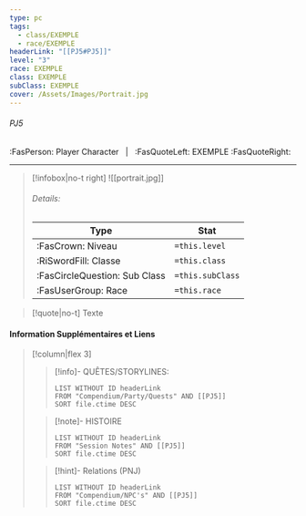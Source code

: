 ```yaml
---
type: pc
tags:
  - class/EXEMPLE
  - race/EXEMPLE
headerLink: "[[PJ5#PJ5]]"
level: "3"
race: EXEMPLE
class: EXEMPLE
subClass: EXEMPLE
cover: /Assets/Images/Portrait.jpg
---
```


###### PJ5
:FasPerson: Player Character &nbsp; | &nbsp; :FasQuoteLeft: EXEMPLE :FasQuoteRight:
___
> [!infobox|no-t right]
> ![[portrait.jpg]]
> ###### Details:
> | Type | Stat |
> | ---- | ---- |
> | :FasCrown: Niveau   | `=this.level` |
> | :RiSwordFill: Classe |  `=this.class`|
> | :FasCircleQuestion: Sub Class |  `=this.subClass`|
> |  :FasUserGroup: Race |  `=this.race`|

> [!quote|no-t]
> Texte
 
#### Information Supplémentaires et Liens
> [!column|flex 3]
>> [!info]- QUÊTES/STORYLINES:
>>```dataview
>>LIST WITHOUT ID headerLink
>>FROM "Compendium/Party/Quests" AND [[PJ5]]
>>SORT file.ctime DESC
>
>>[!note]- HISTOIRE
>>```dataview
>>LIST WITHOUT ID headerLink
>>FROM "Session Notes" AND [[PJ5]]
>>SORT file.ctime DESC
>
>>[!hint]- Relations (PNJ)
>>```dataview
>>LIST WITHOUT ID headerLink
>>FROM "Compendium/NPC's" AND [[PJ5]]
>>SORT file.ctime DESC
>>
```image-layout-masonry-3

```